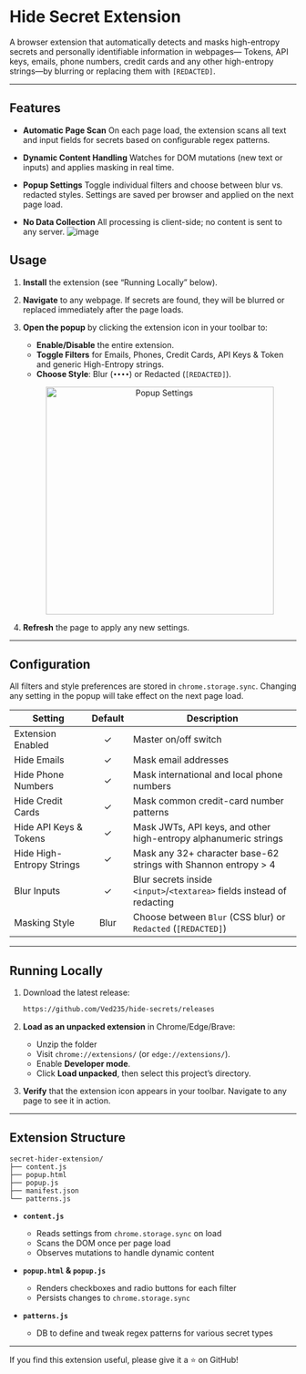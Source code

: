 # Hide Secret Extension

A browser extension that automatically detects and masks high-entropy secrets and personally identifiable information in webpages— Tokens, API keys, emails, phone numbers, credit cards and any other high-entropy strings—by blurring or replacing them with `[REDACTED]`.

---
## Features

* **Automatic Page Scan**
  On each page load, the extension scans all text and input fields for secrets based on configurable regex patterns.

* **Dynamic Content Handling**
  Watches for DOM mutations (new text or inputs) and applies masking in real time.

* **Popup Settings**
  Toggle individual filters and choose between blur vs. redacted styles. Settings are saved per browser and applied on the next page load.

* **No Data Collection**
  All processing is client-side; no content is sent to any server.
  ![image](https://github.com/user-attachments/assets/19551d93-c711-4f53-9827-b1decf0aea43)

  
## Usage

1. **Install** the extension (see “Running Locally” below).

2. **Navigate** to any webpage. If secrets are found, they will be blurred or replaced immediately after the page loads.

3. **Open the popup** by clicking the extension icon in your toolbar to:

   * **Enable/Disable** the entire extension.
   * **Toggle Filters** for Emails, Phones, Credit Cards, API Keys & Token and generic High-Entropy strings.
   * **Choose Style**: Blur (`••••`) or Redacted (`[REDACTED]`).

   <p align="center">
     <img src="https://github.com/user-attachments/assets/d7f67de9-7243-4b40-b97c-b4d683105cd5" alt="Popup Settings" width="400">
  </p>

4. **Refresh** the page to apply any new settings.

---

## Configuration

All filters and style preferences are stored in `chrome.storage.sync`. Changing any setting in the popup will take effect on the next page load.

| Setting                   | Default | Description                                                            |
| ------------------------- | :-----: | ---------------------------------------------------------------------- |
| Extension Enabled         |    ✓    | Master on/off switch                                                   |
| Hide Emails               |    ✓    | Mask email addresses                                                   |
| Hide Phone Numbers        |    ✓    | Mask international and local phone numbers                            |
| Hide Credit Cards         |    ✓    | Mask common credit-card number patterns                                |
| Hide API Keys & Tokens    |    ✓    | Mask JWTs, API keys, and other high-entropy alphanumeric strings       |
| Hide High-Entropy Strings |    ✓    | Mask any 32+ character base-62 strings with Shannon entropy > 4        |
| Blur Inputs               |    ✓    | Blur secrets inside `<input>`/`<textarea>` fields instead of redacting |
| Masking Style             |   Blur  | Choose between `Blur` (CSS blur) or `Redacted` (`[REDACTED]`)          |

---

## Running Locally

1. Download the latest release:

   ```bash
   https://github.com/Ved235/hide-secrets/releases
   ```

2. **Load as an unpacked extension** in Chrome/Edge/Brave:
   * Unzip the folder 
   * Visit `chrome://extensions/` (or `edge://extensions/`).
   * Enable **Developer mode**.
   * Click **Load unpacked**, then select this project’s directory.

3. **Verify** that the extension icon appears in your toolbar. Navigate to any page to see it in action.

---

## Extension Structure

```
secret-hider-extension/
├── content.js       
├── popup.html         
├── popup.js           
├── manifest.json      
└── patterns.js       
```

* **`content.js`**

  * Reads settings from `chrome.storage.sync` on load
  * Scans the DOM once per page load
  * Observes mutations to handle dynamic content

* **`popup.html` & `popup.js`**

  * Renders checkboxes and radio buttons for each filter
  * Persists changes to `chrome.storage.sync`

* **`patterns.js`**

  * DB to define and tweak regex patterns for various secret types

---

If you find this extension useful, please give it a ⭐ on GitHub!
